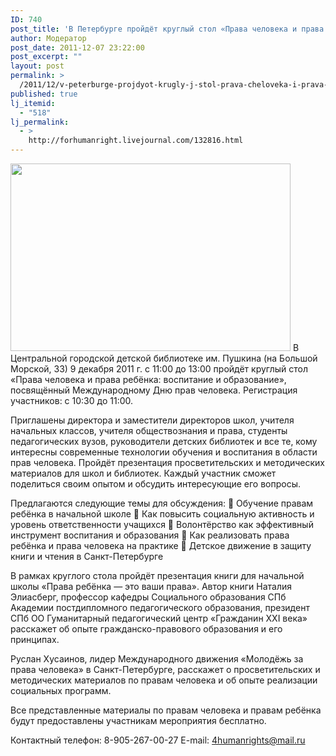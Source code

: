 ```yaml
---
ID: 740
post_title: 'В Петербурге пройдёт круглый стол «Права человека и права ребёнка: воспитание и образование»'
author: Модератор
post_date: 2011-12-07 23:22:00
post_excerpt: ""
layout: post
permalink: >
  /2011/12/v-peterburge-projdyot-krugly-j-stol-prava-cheloveka-i-prava-rebyonka-vospitanie-i-obrazovanie.html
published: true
lj_itemid:
  - "518"
lj_permalink:
  - >
    http://forhumanright.livejournal.com/132816.html
---
```

<a href="http://pics.livejournal.com/forhumanright/pic/0000p7a9/"><img src="http://pics.livejournal.com/forhumanright/pic/0000p7a9" width="448" height="300" border='0'/></a> В Центральной городской детской библиотеке им. Пушкина (на Большой Морской, 33) 9 декабря 2011 г. с 11:00 до 13:00 пройдёт круглый стол «Права человека и права ребёнка: воспитание и образование», посвящённый Международному Дню прав человека. Регистрация участников: с 10:30 до 11:00.
	
Приглашены директора и заместители директоров школ, учителя начальных классов, учителя обществознания и права, студенты педагогических вузов, руководители детских библиотек и все те, кому интересны современные технологии обучения и воспитания в области прав человека. Пройдёт презентация просветительских и методических материалов для школ и библиотек. Каждый участник сможет поделиться своим опытом и обсудить интересующие его вопросы. 
	
Предлагаются следующие темы для обсуждения:
	Обучение правам ребёнка в начальной школе
	Как повысить социальную активность и уровень ответственности учащихся
	Волонтёрство как эффективный инструмент воспитания и образования
	Как реализовать права ребёнка и права человека на практике
	Детское движение в защиту книги и чтения в Санкт-Петербурге
		
В рамках круглого стола пройдёт презентация книги для начальной школы «Права ребёнка — это ваши права». Автор книги Наталия Элиасберг, профессор кафедры Социального образования СПб Академии постдипломного педагогического образования, президент СПб ОО Гуманитарный педагогический центр «Гражданин XXI века» расскажет об опыте гражданско-правового образования и его принципах.
	
Руслан Хусаинов, лидер Международного движения «Молодёжь за права человека» в Санкт-Петербурге, расскажет о просветительских и методических материалов по правам человека и об опыте реализации социальных программ.
	
Все представленные материалы по правам человека и правам ребёнка будут предоставлены участникам мероприятия бесплатно.

Контактный телефон: 8-905-267-00-27
E-mail: 4humanrights@mail.ru